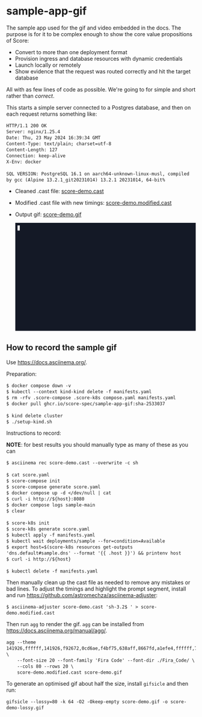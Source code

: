 # sample-app-gif

The sample app used for the gif and video embedded in the docs. The purpose is for it to be complex enough to show the core value propositions of Score:

- Convert to more than one deployment format
- Provision ingress and database resources with dynamic credentials
- Launch locally or remotely
- Show evidence that the request was routed correctly and hit the target database

All with as few lines of code as possible. We're going to for simple and short rather than _correct_.

This starts a simple server connected to a Postgres database, and then on each request returns something like:

```
HTTP/1.1 200 OK
Server: nginx/1.25.4
Date: Thu, 23 May 2024 16:39:34 GMT
Content-Type: text/plain; charset=utf-8
Content-Length: 127
Connection: keep-alive
X-Env: docker

SQL VERSION: PostgreSQL 16.1 on aarch64-unknown-linux-musl, compiled by gcc (Alpine 13.2.1_git20231014) 13.2.1 20231014, 64-bit%
```

- Cleaned .cast file: [score-demo.cast](score-demo.cast)
- Modified .cast file with new timings: [score-demo.modified.cast](score-demo.modified.cast)
- Output gif: [score-demo.gif](score-demo.gif)

    ![score-demo.gif](score-demo.gif)

## How to record the sample gif

Use <https://docs.asciinema.org/>.

Preparation:

```
$ docker compose down -v
$ kubectl --context kind-kind delete -f manifests.yaml
$ rm -rfv .score-compose .score-k8s compose.yaml manifests.yaml
$ docker pull ghcr.io/score-spec/sample-app-gif:sha-2533037

$ kind delete cluster
$ ./setup-kind.sh
```

Instructions to record:

**NOTE**: for best results you should manually type as many of these as you can

```
$ asciinema rec score-demo.cast --overwrite -c sh

$ cat score.yaml
$ score-compose init
$ score-compose generate score.yaml
$ docker compose up -d </dev/null | cat
$ curl -i http://${host}:8080
$ docker compose logs sample-main
$ clear

$ score-k8s init
$ score-k8s generate score.yaml
$ kubectl apply -f manifests.yaml
$ kubectl wait deployments/sample --for=condition=Available
$ export host=$(score-k8s resources get-outputs 'dns.default#sample.dns' --format '{{ .host }}') && printenv host
$ curl -i http://${host}

$ kubectl delete -f manifests.yaml
```

Then manually clean up the cast file as needed to remove any mistakes or bad lines. To adjust the timings and highlight the prompt segment, install and run <https://github.com/astromechza/asciinema-adjuster>:

```
$ asciinema-adjuster score-demo.cast 'sh-3.2$ ' > score-demo.modified.cast
```

Then run `agg` to render the gif. `agg` can be installed from <https://docs.asciinema.org/manual/agg/>.

```
agg --theme 141926,ffffff,141926,f92672,0cd6ae,f4bf75,638aff,8667fd,a1efe4,ffffff,75715e,f92672,0cd6ae,f4bf75,638aff,8667fd,a1efe4,ffffff \
    --font-size 20 --font-family 'Fira Code' --font-dir ./Fira_Code/ \
    --cols 80 --rows 20 \
    score-demo.modified.cast score-demo.gif
```

To generate an optimised gif about half the size, install `gifsicle` and then run:

```
gifsicle --lossy=80 -k 64 -O2 -Okeep-empty score-demo.gif -o score-demo-lossy.gif
```
